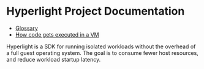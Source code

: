 # Hyperlight Project Documentation

* [Glossary](./glossary.md)
* [How code gets executed in a VM](./rough-execution-detail.md)

Hyperlight is a SDK for running isolated workloads without the overhead of a full guest operating system.
The goal is to consume fewer host resources, and reduce workload startup latency.

<!-- TODO: Define the scope of the project, and what is out-of-scope -->
<!-- TODO: Provide examples of how Hyperlight is intended to be used by calling applications and the types of workloads/call-patterns that it is suitable for -->

